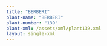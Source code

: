 ```yaml
---
title: "BERBERI"
plant-name: "BERBERI"
plant-number: "139"
plant-xml: /assets/xml/plant139.xml
layout: single-xml
---
```

